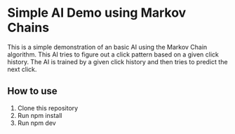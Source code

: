 # Simple AI Demo using Markov Chains
This is a simple demonstration of an basic AI using the Markov Chain algorithm. This AI tries to figure out a click pattern based on a given click history. The AI is trained by a given click history and then tries to predict the next click.

## How to use
1. Clone this repository
2. Run npm install
3. Run npm dev
